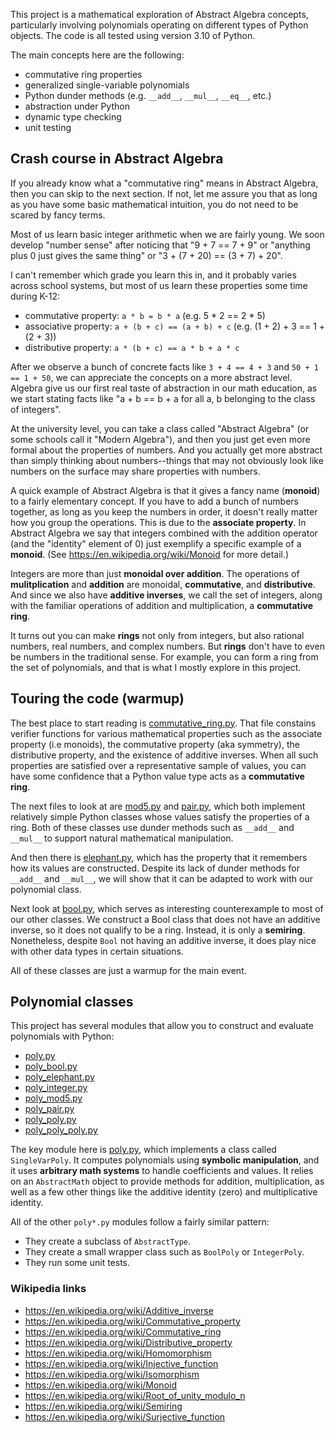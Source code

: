 This project is a mathematical exploration of Abstract Algebra
concepts, particularly involving polynomials operating on
different types of Python objects.  The code is all tested
using version 3.10 of Python.

The main concepts here are the following:
* commutative ring properties
* generalized single-variable polynomials
* Python dunder methods (e.g. `__add__`, `__mul__`, `__eq__`, etc.)
* abstraction under Python
* dynamic type checking
* unit testing

## Crash course in Abstract Algebra ##

If you already know what a "commutative ring" means in Abstract Algebra,
then you can skip to the next section. If not, let me assure you that
as long as you have some basic mathematical intuition, you do not need
to be scared by fancy terms.

Most of us learn basic integer arithmetic when we are fairly young.
We soon develop "number sense" after noticing that "9 + 7 == 7 + 9"
or "anything plus 0 just gives the same thing" or "3 + (7 + 20) == (3 + 7) + 20".

I can't remember which grade you learn this in, and it probably varies across
school systems, but most of us learn these properties some time during K-12:

* commutative property: `a * b = b * a` (e.g. 5 * 2 == 2 * 5)
* associative property: `a + (b + c) == (a + b) + c` (e.g. (1 + 2) + 3 == 1 + (2 + 3)) 
* distributive property: `a * (b + c) == a * b + a * c`

After we observe a bunch of concrete facts like `3 + 4 == 4 + 3` and `50 + 1 == 1 + 50`,
we can appreciate the concepts on a more abstract level.  Algebra give us our
first real taste of abstraction in our math education, as we start stating facts
like "a + b == b + a for all a, b belonging to the class of integers".

At the university level, you can take a class called "Abstract Algebra" (or
some schools call it "Modern Algebra"), and then you just get even more formal
about the properties of numbers. And you actually get more abstract than simply
thinking about numbers--things that may not obviously look like numbers on the
surface may share properties with numbers.

A quick example of Abstract Algebra is that it gives a fancy name (**monoid**) to a
fairly elementary concept. If you have to add a bunch of numbers together, as
long as you keep the numbers in order, it doesn't really matter how you group
the operations.  This is due to the **associate property**.  In Abstract Algebra
we say that integers combined with the addition operator (and the "identity"
element of 0) just exemplify a specific example of a **monoid**. (See
https://en.wikipedia.org/wiki/Monoid for more detail.)

Integers are more than just **monoidal over addition**.  The operations of
**mulitplication** and **addition** are monoidal, **commutative**, and
**distributive**.  And since we also have **additive inverses**, we call the
set of integers, along with the familiar operations of addition and multiplication,
a **commutative ring**.

It turns out you can make **rings** not only from integers, but also rational numbers,
real numbers, and complex numbers.  But **rings** don't have to even be numbers
in the traditional sense.  For example, you can form a ring from the set of
polynomials, and that is what I mostly explore in this project.

## Touring the code (warmup) ##

The best place to start reading is [commutative_ring.py](./commutative_ring.py).
That file constains verifier functions for various mathematical properties such
as the associate property (i.e monoids), the commutative property (aka symmetry),
the distributive property, and the existence of additive inverses.  When all
such properties are satisfied over a representative sample of values, you can
have some confidence that a Python value type acts as a **commutative ring**.

The next files to look at are [mod5.py](./mod5.py) and [pair.py](./pair.py),
which both implement relatively simple Python classes whose values satisfy
the properties of a ring. Both of these classes use dunder methods such
as `__add__` and `__mul__` to support natural mathematical manipulation.

And then there is [elephant.py](./elephant.py), which has the property that
it remembers how its values are constructed. Despite its lack of dunder methods
for `__add__` and `__mul__`, we will show that it can be adapted to work
with our polynomial class.

Next look at [bool.py](./bool.py), which serves as interesting counterexample
to most of our other classes.  We construct a Bool class that does not have
an additive inverse, so it does not qualify to be a ring. Instead, it is only
a **semiring**.  Nonetheless, despite `Bool` not having an additive inverse, it does
play nice with other data types in certain situations.

All of these classes are just a warmup for the main event.

## Polynomial classes

This project has several modules that allow you to construct and evaluate
polynomials with Python:

* [poly.py](./poly.py)
* [poly_bool.py](./poly_bool.py)
* [poly_elephant.py](./poly_elephant.py)
* [poly_integer.py](./poly_integer.py)
* [poly_mod5.py](./poly_mod5.py)
* [poly_pair.py](./poly_pair.py)
* [poly_poly.py](./poly_poly.py)
* [poly_poly_poly.py](./poly_poly_poly.py)

The key module here is [poly.py](./poly.py), which implements a class
called `SingleVarPoly`. It computes polynomials using **symbolic manipulation**,
and it uses **arbitrary math systems** to handle coefficients and values.
It relies on an `AbstractMath` object to provide methods for addition,
multiplication, as well as a few other things like the additive identity
(zero) and multiplicative identity.

All of the other `poly*.py` modules follow a fairly similar pattern:

* They create a subclass of `AbstractType`.
* They create a small wrapper class such as `BoolPoly` or `IntegerPoly`.
* They run some unit tests.

### Wikipedia links ###

* https://en.wikipedia.org/wiki/Additive_inverse
* https://en.wikipedia.org/wiki/Commutative_property
* https://en.wikipedia.org/wiki/Commutative_ring
* https://en.wikipedia.org/wiki/Distributive_property
* https://en.wikipedia.org/wiki/Homomorphism
* https://en.wikipedia.org/wiki/Injective_function
* https://en.wikipedia.org/wiki/Isomorphism
* https://en.wikipedia.org/wiki/Monoid
* https://en.wikipedia.org/wiki/Root_of_unity_modulo_n
* https://en.wikipedia.org/wiki/Semiring
* https://en.wikipedia.org/wiki/Surjective_function
